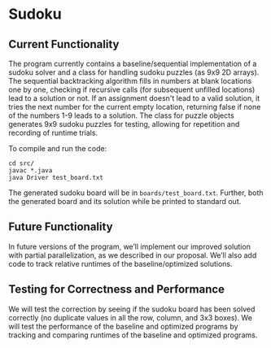 # Sudoku

## Current Functionality

The program currently contains a baseline/sequential implementation of a sudoku solver and a class for handling sudoku puzzles (as 9x9 2D arrays). The sequential backtracking algorithm fills in numbers at blank locations one by one, checking if recursive calls (for subsequent unfilled locations) lead to a solution or not. If an assignment doesn't lead to a valid solution, it tries the next number for the current empty location, returning false if none of the numbers 1-9 leads to a solution. The class for puzzle objects generates 9x9 sudoku puzzles for testing, allowing for repetition and recording of runtime trials.

To compile and run the code:
```
cd src/
javac *.java
java Driver test_board.txt
```
The generated sudoku board will be in `boards/test_board.txt`. Further, both the generated board and its solution while be printed to standard out.

## Future Functionality

In future versions of the program, we’ll implement our improved solution with partial parallelization, as we described in our proposal. We’ll also add code to track relative runtimes of the baseline/optimized solutions.

## Testing for Correctness and Performance

We will test the correction by seeing if the sudoku board has been solved correctly (no duplicate values in all the row, column, and 3x3 boxes). We will test the performance of the baseline and optimized programs by tracking and comparing runtimes of the baseline and optimized programs.
